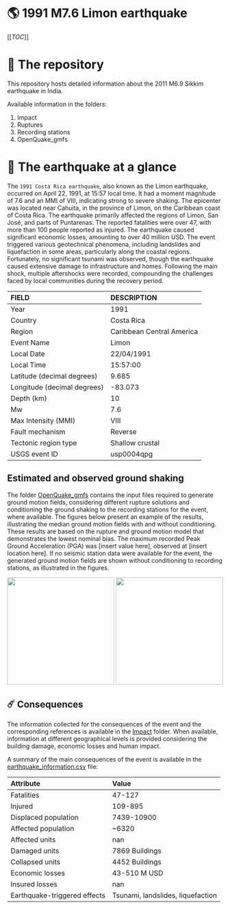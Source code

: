 # 🌎 1991 M7.6 Limon earthquake
[[_TOC_]]

# 📂 The repository

This repository hosts detailed information about the 2011 M6.9 Sikkim earthquake in India.

Available information in the folders:

1. Impact
2. Ruptures
3. Recording stations
4. OpenQuake_gmfs


# 🚀 The earthquake at a glance

The `1991 Costa Rica earthquake`, also known as the Limon earthquake, occurred on April 22, 1991, at 15:57 local time. It had a moment magnitude of 7.6 and an MMI of VIII, indicating strong to severe shaking. The epicenter was located near Cahuita, in the province of Limon, on the Caribbean coast of Costa Rica. The earthquake primarily affected the regions of Limon, San José, and parts of Puntarenas. The reported fatalities were over 47, with more than 100 people reported as injured. The earthquake caused significant economic losses, amounting to over 40 million USD. The event triggered various geotechnical phenomena, including landslides and liquefaction in some areas, particularly along the coastal regions. Fortunately, no significant tsunami was observed, though the earthquake caused extensive damage to infrastructure and homes. Following the main shock, multiple aftershocks were recorded, compounding the challenges faced by local communities during the recovery period.

| FIELD | DESCRIPTION |
|:-------|:-------------|
| Year | 1991 |
| Country | Costa Rica |
| Region | Caribbean Central America |
| Event Name | Limon |
| Local Date | 22/04/1991 |
| Local Time | 15:57:00 |
| Latitude (decimal degrees) | 9.685 |
| Longitude (decimal degrees) | -83.073 |
| Depth (km) | 10 |
| Mw | 7.6 |
| Max Intensity (MMI) | VIII |
| Fault mechanism | Reverse |
| Tectonic region type | Shallow crustal  |
| USGS event ID | usp0004qpg |

## Estimated and observed ground shaking

The folder [OpenQuake_gmfs](./OpenQuake_gmfs/) contains the input files required to generate ground motion fields, considering different rupture solutions and conditioning the ground shaking to the recording stations for the event, where available. The figures below present an example of the results, illustrating the median ground motion fields with and without conditioning. These results are based on the rupture and ground motion model that demonstrates the lowest nominal bias. The maximum recorded Peak Ground Acceleration (PGA) was [insert value here], observed at [insert location here]. If no seismic station data were available for the event, the generated ground motion fields are shown without conditioning to recording stations, as illustrated in the figures.

<img src="./4.OpenQuake_gmfs/median_gmf_stations_none.png" height="250">
<img src="./4.OpenQuake_gmfs/median_gmf_stations_seismic.png" height="250">

## ☄️ Consequences

The information collected for the consequences of the event and the corresponding references is available in the [Impact](./Impact) folder. When available, information at different geographical levels is provided considering the building damage, economic losses and human impact.

A summary of the main consequences of the event is available in the [earthquake_information.csv](./earthquake_information.csv) file:

| Attribute | Value |
|:-------|:-------------|
| Fatalities | 47-127 |
| Injured | 109-895 |
| Displaced population | 7439-10900 |
| Affected population | ~6320 |
| Affected units | nan |
| Damaged units | 7869 Buildings |
| Collapsed units | 4452 Buildings |
| Economic losses | 43-510 M USD |
| Insured losses | nan |
| Earthquake-triggered effects | Tsunami, landslides, liquefaction |